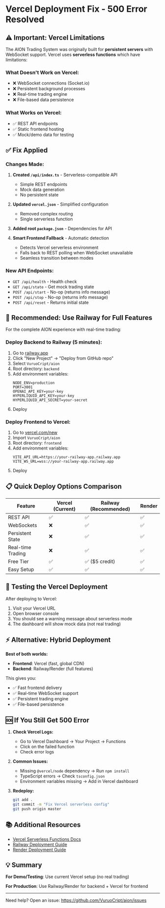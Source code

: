 # Vercel Deployment Fix - 500 Error Resolved

## ⚠️ Important: Vercel Limitations

The AION Trading System was originally built for **persistent servers** with WebSocket support. Vercel uses **serverless functions** which have limitations:

### What Doesn't Work on Vercel:
- ❌ WebSocket connections (Socket.io)
- ❌ Persistent background processes
- ❌ Real-time trading engine
- ❌ File-based data persistence

### What Works on Vercel:
- ✅ REST API endpoints
- ✅ Static frontend hosting
- ✅ Mock/demo data for testing

## ✅ Fix Applied

### Changes Made:

1. **Created `/api/index.ts`** - Serverless-compatible API
   - Simple REST endpoints
   - Mock data generation
   - No persistent state

2. **Updated `vercel.json`** - Simplified configuration
   - Removed complex routing
   - Single serverless function

3. **Added root `package.json`** - Dependencies for API

4. **Smart Frontend Fallback** - Automatic detection
   - Detects Vercel serverless environment
   - Falls back to REST polling when WebSocket unavailable
   - Seamless transition between modes

### New API Endpoints:

- `GET /api/health` - Health check
- `GET /api/state` - Get mock trading state
- `POST /api/start` - No-op (returns info message)
- `POST /api/stop` - No-op (returns info message)
- `POST /api/reset` - Returns initial state

## 🚀 Recommended: Use Railway for Full Features

For the complete AION experience with real-time trading:

### Deploy Backend to Railway (5 minutes):

1. Go to [railway.app](https://railway.app)
2. Click "New Project" → "Deploy from GitHub repo"
3. Select `VuruoCript/aion`
4. Root directory: `backend`
5. Add environment variables:
   ```
   NODE_ENV=production
   PORT=3001
   OPENAI_API_KEY=your-key
   HYPERLIQUID_API_KEY=your-key
   HYPERLIQUID_API_SECRET=your-secret
   ```
6. Deploy

### Deploy Frontend to Vercel:

1. Go to [vercel.com/new](https://vercel.com/new)
2. Import `VuruoCript/aion`
3. Root directory: `frontend`
4. Add environment variables:
   ```
   VITE_API_URL=https://your-railway-app.railway.app
   VITE_WS_URL=wss://your-railway-app.railway.app
   ```
5. Deploy

## 📋 Quick Deploy Options Comparison

| Feature | Vercel (Current) | Railway (Recommended) | Render |
|---------|------------------|----------------------|---------|
| REST API | ✅ | ✅ | ✅ |
| WebSockets | ❌ | ✅ | ✅ |
| Persistent State | ❌ | ✅ | ✅ |
| Real-time Trading | ❌ | ✅ | ✅ |
| Free Tier | ✅ | ✅ ($5 credit) | ✅ |
| Easy Setup | ✅ | ✅ | ✅ |

## 🔧 Testing the Vercel Deployment

After deploying to Vercel:

1. Visit your Vercel URL
2. Open browser console
3. You should see a warning message about serverless mode
4. The dashboard will show mock data (not real trading)

## ⚡ Alternative: Hybrid Deployment

**Best of both worlds:**
- **Frontend**: Vercel (fast, global CDN)
- **Backend**: Railway/Render (full features)

This gives you:
- ✅ Fast frontend delivery
- ✅ Real-time WebSocket support
- ✅ Persistent trading engine
- ✅ File-based persistence

## 🆘 If You Still Get 500 Error

1. **Check Vercel Logs:**
   - Go to Vercel Dashboard → Your Project → Functions
   - Click on the failed function
   - Check error logs

2. **Common Issues:**
   - Missing `@vercel/node` dependency → Run `npm install`
   - TypeScript errors → Check `tsconfig.json`
   - Environment variables missing → Add in Vercel dashboard

3. **Redeploy:**
   ```bash
   git add .
   git commit -m "Fix Vercel serverless config"
   git push origin master
   ```

## 📚 Additional Resources

- [Vercel Serverless Functions Docs](https://vercel.com/docs/concepts/functions/serverless-functions)
- [Railway Deployment Guide](https://docs.railway.app/)
- [Render Deployment Guide](https://render.com/docs)

## 💡 Summary

**For Demo/Testing**: Use current Vercel setup (no real trading)

**For Production**: Use Railway/Render for backend + Vercel for frontend

---

Need help? Open an issue: https://github.com/VuruoCript/aion/issues

